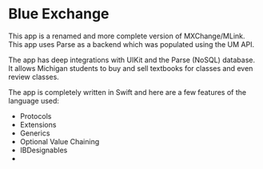 # Blue Exchange

This app is a renamed and more complete version of MXChange/MLink. This app uses Parse as a backend which was populated using the UM API.

The app has deep integrations with UIKit and the Parse (NoSQL) database. It allows Michigan students to buy and sell textbooks for classes and even review classes. 

The app is completely written in Swift and here are a few features of the language used:
  - Protocols
  - Extensions
  - Generics
  - Optional Value Chaining
  - IBDesignables
  - 

